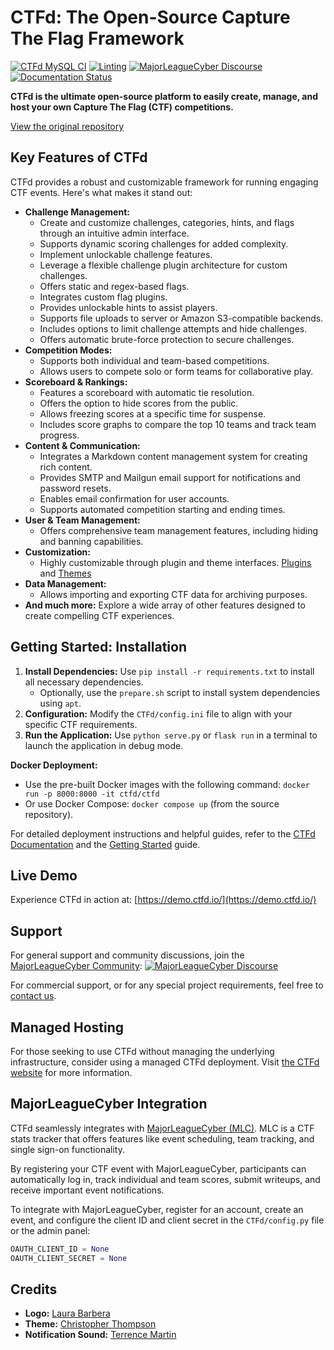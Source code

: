 # CTFd: The Open-Source Capture The Flag Framework

[![CTFd MySQL CI](https://github.com/CTFd/CTFd/workflows/CTFd%20MySQL%20CI/badge.svg?branch=master)](https://github.com/CTFd/CTFd/workflows/CTFd%20MySQL%20CI)
[![Linting](https://github.com/CTFd/CTFd/workflows/Linting/badge.svg?branch=master)](https://github.com/CTFd/CTFd/workflows/Linting)
[![MajorLeagueCyber Discourse](https://img.shields.io/discourse/status?server=https%3A%2F%2Fcommunity.majorleaguecyber.org%2F)](https://community.majorleaguecyber.org/)
[![Documentation Status](https://api.netlify.com/api/v1/badges/6d10883a-77bb-45c1-a003-22ce1284190e/deploy-status)](https://docs.ctfd.io)

**CTFd is the ultimate open-source platform to easily create, manage, and host your own Capture The Flag (CTF) competitions.**  

[View the original repository](https://github.com/CTFd/CTFd)

## Key Features of CTFd

CTFd provides a robust and customizable framework for running engaging CTF events. Here's what makes it stand out:

*   **Challenge Management:**
    *   Create and customize challenges, categories, hints, and flags through an intuitive admin interface.
    *   Supports dynamic scoring challenges for added complexity.
    *   Implement unlockable challenge features.
    *   Leverage a flexible challenge plugin architecture for custom challenges.
    *   Offers static and regex-based flags.
    *   Integrates custom flag plugins.
    *   Provides unlockable hints to assist players.
    *   Supports file uploads to server or Amazon S3-compatible backends.
    *   Includes options to limit challenge attempts and hide challenges.
    *   Offers automatic brute-force protection to secure challenges.
*   **Competition Modes:**
    *   Supports both individual and team-based competitions.
    *   Allows users to compete solo or form teams for collaborative play.
*   **Scoreboard & Rankings:**
    *   Features a scoreboard with automatic tie resolution.
    *   Offers the option to hide scores from the public.
    *   Allows freezing scores at a specific time for suspense.
    *   Includes score graphs to compare the top 10 teams and track team progress.
*   **Content & Communication:**
    *   Integrates a Markdown content management system for creating rich content.
    *   Provides SMTP and Mailgun email support for notifications and password resets.
    *   Enables email confirmation for user accounts.
    *   Supports automated competition starting and ending times.
*   **User & Team Management:**
    *   Offers comprehensive team management features, including hiding and banning capabilities.
*   **Customization:**
    *   Highly customizable through plugin and theme interfaces. [Plugins](https://docs.ctfd.io/docs/plugins/overview) and [Themes](https://docs.ctfd.io/docs/themes/overview)
*   **Data Management:**
    *   Allows importing and exporting CTF data for archiving purposes.
*   **And much more:** Explore a wide array of other features designed to create compelling CTF experiences.

## Getting Started: Installation

1.  **Install Dependencies:** Use `pip install -r requirements.txt` to install all necessary dependencies.
    *   Optionally, use the `prepare.sh` script to install system dependencies using `apt`.
2.  **Configuration:** Modify the `CTFd/config.ini` file to align with your specific CTF requirements.
3.  **Run the Application:** Use `python serve.py` or `flask run` in a terminal to launch the application in debug mode.

**Docker Deployment:**

*   Use the pre-built Docker images with the following command: `docker run -p 8000:8000 -it ctfd/ctfd`
*   Or use Docker Compose:  `docker compose up` (from the source repository).

For detailed deployment instructions and helpful guides, refer to the [CTFd Documentation](https://docs.ctfd.io/) and the [Getting Started](https://docs.ctfd.io/tutorials/getting-started/) guide.

## Live Demo

Experience CTFd in action at: [https://demo.ctfd.io/](https://demo.ctfd.io/)

## Support

For general support and community discussions, join the [MajorLeagueCyber Community](https://community.majorleaguecyber.org/): [![MajorLeagueCyber Discourse](https://img.shields.io/discourse/status?server=https%3A%2F%2Fcommunity.majorleaguecyber.org%2F)](https://community.majorleaguecyber.org/)

For commercial support, or for any special project requirements, feel free to [contact us](https://ctfd.io/contact/).

## Managed Hosting

For those seeking to use CTFd without managing the underlying infrastructure, consider using a managed CTFd deployment.  Visit [the CTFd website](https://ctfd.io/) for more information.

## MajorLeagueCyber Integration

CTFd seamlessly integrates with [MajorLeagueCyber (MLC)](https://majorleaguecyber.org/). MLC is a CTF stats tracker that offers features like event scheduling, team tracking, and single sign-on functionality.

By registering your CTF event with MajorLeagueCyber, participants can automatically log in, track individual and team scores, submit writeups, and receive important event notifications.

To integrate with MajorLeagueCyber, register for an account, create an event, and configure the client ID and client secret in the `CTFd/config.py` file or the admin panel:

```python
OAUTH_CLIENT_ID = None
OAUTH_CLIENT_SECRET = None
```

## Credits

*   **Logo:** [Laura Barbera](http://www.laurabb.com/)
*   **Theme:** [Christopher Thompson](https://github.com/breadchris)
*   **Notification Sound:** [Terrence Martin](https://soundcloud.com/tj-martin-composer)